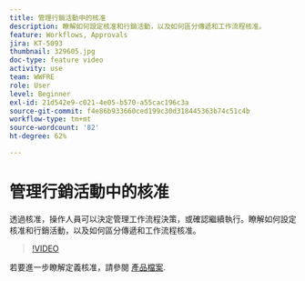 ```yaml
---
title: 管理行銷活動中的核准
description: 瞭解如何設定核准和行銷活動，以及如何區分傳遞和工作流程核准。
feature: Workflows, Approvals
jira: KT-5093
thumbnail: 329605.jpg
doc-type: feature video
activity: use
team: WWFRE
role: User
level: Beginner
exl-id: 21d542e9-c021-4e05-b570-a55cac196c3a
source-git-commit: f4e86b933660ced199c30d318445363b74c51c4b
workflow-type: tm+mt
source-wordcount: '82'
ht-degree: 62%

---
```


# 管理行銷活動中的核准

透過核准，操作人員可以決定管理工作流程決策，或確認繼續執行。瞭解如何設定核准和行銷活動，以及如何區分傳遞和工作流程核准。

>[!VIDEO](https://video.tv.adobe.com/v/329605?quality=12&learn=on)

若要進一步瞭解定義核准，請參閱 [產品檔案](https://experienceleague.adobe.com/docs/campaign-classic/using/automating-with-workflows/executing-a-workflow/defining-approvals.html?lang=en#sending-emails).

